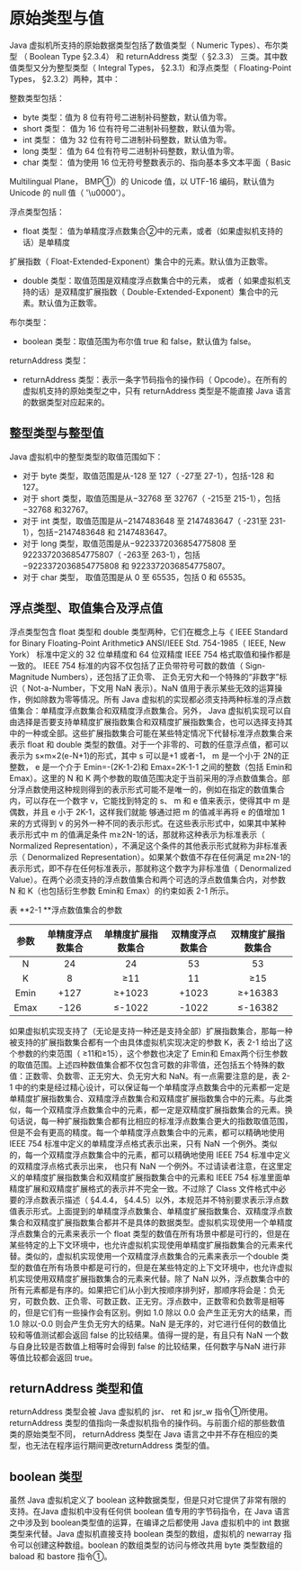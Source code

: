 # 原始类型与值

Java 虚拟机所支持的原始数据类型包括了数值类型（ Numeric Types）、布尔类型 （ Boolean Type §2.3.4） 和 returnAddress 类型（ §2.3.3） 三类。其中数值类型又分为整型类型（ Integral Types， §2.3.1）和浮点类型（ Floating-Point Types， §2.3.2）两种，其中：

整数类型包括：

* byte 类型：值为 8 位有符号二进制补码整数，默认值为零。
* short 类型： 值为 16 位有符号二进制补码整数，默认值为零。
* int 类型： 值为 32 位有符号二进制补码整数，默认值为零。
* long 类型： 值为 64 位有符号二进制补码整数，默认值为零。
* char 类型： 值为使用 16 位无符号整数表示的、指向基本多文本平面（ Basic

Multilingual Plane， BMP①）的 Unicode 值，以 UTF-16 编码，默认值为 Unicode
的 null 值（ '\u0000'）。

浮点类型包括：

* float 类型： 值为单精度浮点数集合②中的元素，或者（如果虚拟机支持的话）是单精度

扩展指数（ Float-Extended-Exponent）集合中的元素。默认值为正数零。

* double 类型：取值范围是双精度浮点数集合中的元素， 或者（ 如果虚拟机支持的话）是双精度扩展指数（ Double-Extended-Exponent）集合中的元素。默认值为正数零。

布尔类型：

* boolean 类型：取值范围为布尔值 true 和 false，默认值为 false。

returnAddress 类型：

* returnAddress 类型：表示一条字节码指令的操作码（ Opcode）。在所有的虚拟机支持的原始类型之中，只有 returnAddress 类型是不能直接 Java 语言的数据类型对应起来的。

## 整型类型与整型值

Java 虚拟机中的整型类型的取值范围如下：

* 对于 byte 类型，取值范围是从-128 至 127（ -27至 27-1），包括-128 和 127。
* 对于 short 类型，取值范围是从−32768 至 32767（ -215至 215-1），包括−32768 和32767。
* 对于 int 类型，取值范围是从−2147483648 至 2147483647（ -231至 231-1），包括−2147483648 和 2147483647。
* 对于 long 类型，取值范围是从−9223372036854775808 至 9223372036854775807（ -263至 263-1），包括−9223372036854775808 和 9223372036854775807。
* 对于 char 类型， 取值范围是从 0 至 65535，包括 0 和 65535。

## 浮点类型、取值集合及浮点值

浮点类型包含 float 类型和 double 类型两种，它们在概念上与《 IEEE Standard for
Binary Floating-Point Arithmetic》 ANSI/IEEE Std. 754-1985（ IEEE, New York）
标准中定义的 32 位单精度和 64 位双精度 IEEE 754 格式取值和操作都是一致的。
IEEE 754 标准的内容不仅包括了正负带符号可数的数值（ Sign-Magnitude Numbers），还包括了正负零、 正负无穷大和一个特殊的“非数字”标识（ Not-a-Number，下文用 NaN 表示）。NaN 值用于表示某些无效的运算操作，例如除数为零等情况。所有 Java 虚拟机的实现都必须支持两种标准的浮点数值集合：单精度浮点数集合和双精度浮点数集合。另外， Java 虚拟机实现可以自由选择是否要支持单精度扩展指数集合和双精度扩展指数集合，也可以选择支持其中的一种或全部。这些扩展指数集合可能在某些特定情况下代替标准浮点数集合来表示 float 和 double 类型的数值。对于一个非零的、可数的任意浮点值，都可以表示为 s×m×2(e-N+1)的形式，其中 s 可以是+1 或者-1， m 是一个小于 2N的正整数， e 是一个介于 Emin=-(2K-1-2)和 Emax=2K-1-1 之间的整数（包括 Emin和 Emax）。这里的 N 和 K 两个参数的取值范围决定于当前采用的浮点数值集合。部分浮点数使用这种规则得到的表示形式可能不是唯一的，例如在指定的数值集合内，可以存在一个数字 v，它能找到特定的 s、 m 和 e 值来表示，使得其中 m 是偶数，并且 e 小于 2K-1，这样我们就能
够通过把 m 的值减半再将 e 的值增加 1 来的方式得到 v 的另外一种不同的表示形式。在这些表示形式中，如果其中某种表示形式中 m 的值满足条件 m≥2N-1的话，那就称这种表示为标准表示（ Normalized Representation），不满足这个条件的其他表示形式就称为非标准表示（ Denormalized Representation）。如果某个数值不存在任何满足 m≥2N-1的表示形式，即不存在任何标准表示，那就称这个数字为非标准值（ Denormalized Value）。在两个必须支持的浮点数值集合和两个可选的浮点数值集合内，对参数 N 和 K（也包括衍生参数 Emin和 Emax）的约束如表 2-1 所示。

表 **2-1 **浮点数值集合的参数

|  参数  | 单精度浮点数集合 | 单精度扩展指数集合 | 双精度浮点数集合 | 双精度扩展指数集合 |
| :--: | :------: | :-------: | :------: | :-------: |
|  N   |    24    |    24     |    53    |    53     |
|  K   |    8     |    ≥11    |    11    |    ≥15    |
| Emin |   +127   |  ≥+1023   |  +1023   |  ≥+16383  |
| Emax |   -126   |  ≤-1022   |  -1022   |  ≤-16382  |

如果虚拟机实现支持了（无论是支持一种还是支持全部）扩展指数集合，那每一种被支持的扩展指数集合都有一个由具体虚拟机实现决定的参数 K，表 2-1 给出了这个参数的约束范围（ ≥11和≥15），这个参数也决定了 Emin和 Emax两个衍生参数的取值范围。上述四种数值集合都不仅包含可数的非零值，还包括五个特殊的数值：正数零、负数零、正无穷大、负无穷大和 NaN。有一点需要注意的是，表 2-1 中的约束是经过精心设计，可以保证每一个单精度浮点数集合中的元素都一定是单精度扩展指数集合、双精度浮点数集合和双精度扩展指数集合中的元素。与此类似，每一个双精度浮点数集合中的元素，都一定是双精度扩展指数集合的元素。换句话说，每一种扩展指数集合都有比相应的标准浮点数集合更大的指数取值范围，但是不会有更高的精度。每一个单精度浮点数集合中的元素，都可以精确地使用 IEEE 754 标准中定义的单精度浮点格式表示出来，只有 NaN 一个例外。类似的，每一个双精度浮点数集合中的元素，都可以精确地使用 IEEE 754 标准中定义的双精度浮点格式表示出来， 也只有 NaN 一个例外。不过请读者注意，在这里定义的单精度扩展指数集合和双精度扩展指数集合中的元素和 IEEE 754 标准里面单精度扩展和双精度扩展格式的表示并不完全一致。不过除了 Class 文件格式中必要的浮点数表示描述（ §4.4.4， §4.4.5）以外，本规范并不特别要求表示浮点数值表示形式。上面提到的单精度浮点数集合、单精度扩展指数集合、双精度浮点数集合和双精度扩展指数集合都并不是具体的数据类型。虚拟机实现使用一个单精度浮点数集合的元素来表示一个 float 类型的数值在所有场景中都是可行的，但是在某些特定的上下文环境中，也允许虚拟机实现使用单精度扩展指数集合的元素来代替。类似的，虚拟机实现使用一个双精度浮点数集合的元素来表示一个double 类型的数值在所有场景中都是可行的，但是在某些特定的上下文环境中，也允许虚拟机实现使用双精度扩展指数集合的元素来代替。除了 NaN 以外，浮点数集合中的所有元素都是有序的。如果把它们从小到大按顺序排列好，那顺序将会是：负无穷，可数负数、正负零、可数正数、正无穷。浮点数中，正数零和负数零是相等的，但是它们有一些操作会有区别。例如 1.0 除以 0.0 会产生正无穷大的结果，而 1.0 除以-0.0 则会产生负无穷大的结果。NaN 是无序的，对它进行任何的数值比较和等值测试都会返回 false 的比较结果。值得一提的是，有且只有 NaN 一个数与自身比较是否数值上相等时会得到 false 的比较结果，任何数字与NaN 进行非等值比较都会返回 true。

## returnAddress 类型和值

returnAddress 类型会被 Java 虚拟机的 jsr、 ret 和 jsr_w 指令①所使用。returnAddress 类型的值指向一条虚拟机指令的操作码。与前面介绍的那些数值类的原始类型不同， returnAddress 类型在 Java 语言之中并不存在相应的类型，也无法在程序运行期间更改returnAddress 类型的值。

## boolean 类型

虽然 Java 虚拟机定义了 boolean 这种数据类型，但是只对它提供了非常有限的支持。在Java 虚拟机中没有任何供 boolean 值专用的字节码指令，在 Java 语言之中涉及到 boolean类型值的运算，在编译之后都使用 Java 虚拟机中的 int 数据类型来代替。Java 虚拟机直接支持 boolean 类型的数组，虚拟机的 newarray 指令可以创建这种数组。boolean 的数组类型的访问与修改共用 byte 类型数组的 baload 和 bastore 指令①。































